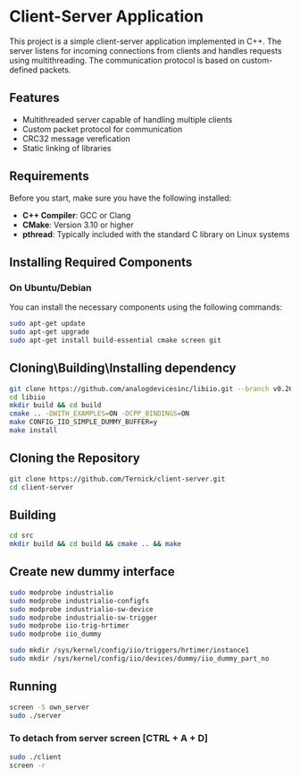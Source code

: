 # Client-Server Application

This project is a simple client-server application implemented in C++. The server listens for incoming connections from clients and handles requests using multithreading. The communication protocol is based on custom-defined packets.

## Features

- Multithreaded server capable of handling multiple clients
- Custom packet protocol for communication
- CRC32 message verefication
- Static linking of libraries

## Requirements

Before you start, make sure you have the following installed:

- **C++ Compiler**: GCC or Clang
- **CMake**: Version 3.10 or higher
- **pthread**: Typically included with the standard C library on Linux systems

## Installing Required Components

### On Ubuntu/Debian

You can install the necessary components using the following commands:

```bash
sudo apt-get update
sudo apt-get upgrade
sudo apt-get install build-essential cmake screen git
```

## Cloning\Building\Installing dependency
```bash
git clone https://github.com/analogdevicesinc/libiio.git --branch v0.26
cd libiio
mkdir build && cd build 
cmake .. -DWITH_EXAMPLES=ON -DCPP_BINDINGS=ON
make CONFIG_IIO_SIMPLE_DUMMY_BUFFER=y
make install
```

## Cloning the Repository
```bash
git clone https://github.com/Ternick/client-server.git
cd client-server
```

## Building
```bash
cd src
mkdir build && cd build && cmake .. && make
```

## Create new dummy interface
```bash
sudo modprobe industrialio
sudo modprobe industrialio-configfs
sudo modprobe industrialio-sw-device
sudo modprobe industrialio-sw-trigger
sudo modprobe iio-trig-hrtimer
sudo modprobe iio_dummy

sudo mkdir /sys/kernel/config/iio/triggers/hrtimer/instance1
sudo mkdir /sys/kernel/config/iio/devices/dummy/iio_dummy_part_no
```

## Running
```bash
screen -S own_server
sudo ./server
```

### To detach from server screen [CTRL + A + D]
```bash
sudo ./client
screen -r
```
